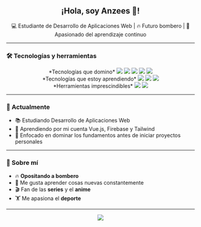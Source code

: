 <!-- Banner personalizado -->
<p align="center">
</p>

<h2 align="center">¡Hola, soy Anzees 👋!</h2>

<p align="center">
  💻 Estudiante de Desarrollo de Aplicaciones Web | 🔥 Futuro bombero | 🚀 Apasionado del aprendizaje continuo
</p>

---

### 🛠️ Tecnologías y herramientas

<p align="center">
  *Tecnologías que domino*
  <img src="https://img.shields.io/badge/HTML-E34F26?style=for-the-badge&logo=html5&logoColor=white" />
  <img src="https://img.shields.io/badge/CSS-1572B6?style=for-the-badge&logo=css3&logoColor=white" />
  <img src="https://img.shields.io/badge/JavaScript-F7DF1E?style=for-the-badge&logo=javascript&logoColor=black" />
  <img src="https://img.shields.io/badge/Java-007396?style=for-the-badge&logo=java&logoColor=white" />
  <img src="https://img.shields.io/badge/PHP-777BB4?style=for-the-badge&logo=php&logoColor=white" />
  <br />
  *Tecnologías que estoy aprendiendo*
  <img src="https://img.shields.io/badge/Tailwind-06B6D4?style=for-the-badge&logo=tailwindcss&logoColor=white" />
  <img src="https://img.shields.io/badge/Vue.js-35495E?style=for-the-badge&logo=vue.js&logoColor=4FC08D" />
  <img src="https://img.shields.io/badge/Firebase-FFCA28?style=for-the-badge&logo=firebase&logoColor=black" />
  <br />
  *Herramientas imprescindibles*
  <img src="https://img.shields.io/badge/Git-F05032?style=for-the-badge&logo=git&logoColor=white" />
  <img src="https://img.shields.io/badge/VS_Code-007ACC?style=for-the-badge&logo=visual-studio-code&logoColor=white" />
</p>

---

### 🎯 Actualmente

- 📚 Estudiando Desarrollo de Aplicaciones Web
- 🧠 Aprendiendo por mi cuenta Vue.js, Firebase y Tailwind
- 🎯 Enfocado en dominar los fundamentos antes de iniciar proyectos personales

---

### 🧩 Sobre mí

- 🔥 **Opositando a bombero**
- 🧠 Me gusta aprender cosas nuevas constantemente
- 🎬 Fan de las **series** y el **anime**
- 🏋️ Me apasiona el **deporte**

---

<p align="center">
  <img src="https://capsule-render.vercel.app/api?type=waving&color=0:0072ff,100:00c6ff&height=120&section=footer" />
</p>
